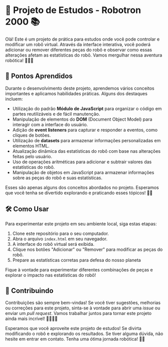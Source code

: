 # 🤖 Projeto de Estudos - Robotron 2000 📚

Olá! Este é um projeto de prática para estudos onde você pode controlar e modificar um robô virtual. Através da interface interativa, você poderá adicionar ou remover diferentes peças do robô e observar como essas alterações afetam as estatísticas do robô. Vamos mergulhar nessa aventura robótica! 🤖💪🔧

## 📖 Pontos Aprendidos

Durante o desenvolvimento deste projeto, aprendemos vários conceitos importantes e aplicamos habilidades práticas. Alguns dos destaques incluem:

- Utilização do padrão **Módulo de JavaScript** para organizar o código em partes reutilizáveis e de fácil manutenção.
- Manipulação de elementos do **DOM** (Document Object Model) para interagir com a interface do usuário.
- Adição de **event listeners** para capturar e responder a eventos, como cliques de botões.
- Utilização de **datasets** para armazenar informações personalizadas em elementos HTML.
- Atualização dinâmica das estatísticas do robô com base nas alterações feitas pelo usuário.
- Uso de operações aritméticas para adicionar e subtrair valores das estatísticas do robô.
- Manipulação de objetos em JavaScript para armazenar informações sobre as peças do robô e suas estatísticas.

Esses são apenas alguns dos conceitos abordados no projeto. Esperamos que você tenha se divertido explorando e praticando esses tópicos! 🚀💡

## 🛠️ Como Usar

Para experimentar este projeto em seu ambiente local, siga estas etapas:

1. Clone este repositório para o seu computador.
2. Abra o arquivo `index.html` em seu navegador.
3. A interface do robô virtual será exibida.
4. Clique nos botões "Adicionar" ou "Remover" para modificar as peças do robô.
5. Prepare as estatísticas corretas para defesa do nosso planeta 

Fique à vontade para experimentar diferentes combinações de peças e explorar o impacto nas estatísticas do robô!

## 🤝 Contribuindo

Contribuições são sempre bem-vindas! Se você tiver sugestões, melhorias ou correções para este projeto, sinta-se à vontade para abrir uma *issue* ou enviar um *pull request*. Vamos trabalhar juntos para tornar este projeto ainda mais incrível! 👩‍💻👨‍💻

Esperamos que você aproveite este projeto de estudos! Se divirta modificando o robô e explorando os resultados. Se tiver alguma dúvida, não hesite em entrar em contato. Tenha uma ótima jornada robótica! 🤖✨
